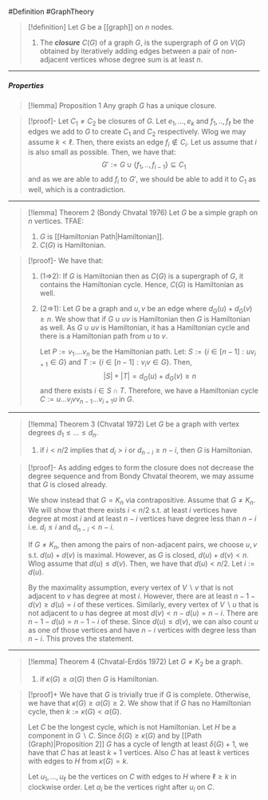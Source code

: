 #Definition #GraphTheory 

> [!definition]
> Let $G$ be a [[graph]] on $n$ nodes.
> 1. The ***closure*** $C(G)$ of a graph $G$, is the supergraph of $G$ on $V(G)$ obtained by iteratively adding edges between a pair of non-adjacent vertices whose degree sum is at least $n$.

---
##### Properties
> [!lemma] Proposition 1
> Any graph $G$ has a unique closure.

> [!proof]-
> Let $C_{1}\neq C_{2}$ be closures of $G$. Let $e_{1},\dots,e_{k}$ and $f_{1},..,f_{\ell}$ be the edges we add to $G$ to create $C_{1}$ and $C_{2}$ respectively. Wlog we may assume $k<\ell$. Then, there exists an edge $f_{i}\notin C_{i}$. Let us assume that $i$ is also small as possible. Then, we have that: $$G':=G\cup \{ f_{1},..,f_{i-1} \}\subseteq C_{1}$$and as we are able to add $f_{i}$ to $G'$, we should be able to add it to $C_{1}$ as well, which is a contradiction. 

---
> [!lemma] Theorem 2 (Bondy Chvatal 1976)
> Let $G$ be a simple graph on $n$ vertices. TFAE:
> 1. $G$ is [[Hamiltonian Path|Hamiltonian]].
> 2. $C(G)$ is Hamiltonian.

> [!proof]-
> We have that:
> 1. (1=>2): If $G$ is Hamiltonian then as $C(G)$ is a supergraph of $G$, it contains the Hamiltonian cycle. Hence, $C(G)$ is Hamiltonian as well.
> 2. (2=>1): Let $G$ be a graph and $u,v$ be an edge where $d_{G}(u)+d_{G}(v)\geq n$. We show that if $G\cup uv$ is Hamiltonian then $G$ is Hamiltonian as well. As $G\cup uv$ is Hamiltonian, it has a Hamiltonian cycle and there is a Hamiltonian path from $u$ to $v$. 
>    
>    Let $P:=v_{1}\dots.v_{n}$ be the Hamiltonian path. Let: $S:=\{ i\in[n-1]: uv_{i+1}\in G\}$ and $T:=\{ i\in[n-1]:v_{i}v\in G \}$. Then, $$\left| S \right| +\left| T \right| =d_{G}(u)+d_{G}(v)\geq n $$and there exists $i\in S\cap T$. Therefore, we have a Hamiltonian cycle $C:=u\dots v_{i}vv_{n-1}\dots v_{i+1}u$ in $G$.

---
> [!lemma] Theorem 3 (Chvatal 1972)
> Let $G$ be a graph with vertex degrees $d_{1}\leq\dots\leq d_{n}$. 
> 1. if $i<n /2$ implies that $d_{i} > i$ or $d_{n-i}\geq n-i$, then $G$ is Hamiltonian.

> [!proof]-
> As adding edges to form the closure does not decrease the degree sequence and from Bondy Chvatal theorem, we may assume that $G$ is closed already. 
> 
> We show instead that $G=K_{n}$ via contrapositive. Assume that $G\neq K_{n}$. We will show that there exists $i<n / 2$ s.t. at least $i$ vertices have degree at most $i$ and at least $n-i$ vertices have degree less than $n-i$ i.e. $d_{i}\leq i$ and $d_{n-i}<n-i$. 
> 
> If $G\neq K_{n}$, then among the pairs of non-adjacent pairs, we choose $u,v$ s.t. $d(u)+d(v)$ is maximal. However, as $G$ is closed, $d(u)+d(v)<n$. Wlog assume that $d(u)\leq d(v)$. Then, we have that $d(u)< n /2$. Let $i:=d(u)$.
> 
> By the maximality assumption, every vertex of $V \backslash v$ that is not adjacent to $v$ has degree at most $i$. However, there are at least $n-1-d(v)\geq d(u)=i$ of these vertices. Similarly, every vertex of $V \backslash u$ that is not adjacent to $u$ has degree at most $d(v)<n-d(u)=n-i$. There are $n-1-d(u)=n-1-i$ of these. Since $d(u)\leq d(v)$, we can also count $u$ as one of those vertices and have $n-i$ vertices with degree less than $n-i$. This proves the statement.


---
> [!lemma] Theorem 4 (Chvatal-Erdös 1972)
> Let $G\neq K_{2}$ be a graph.
> 1. if $\kappa(G)\geq \alpha(G)$ then $G$ is Hamiltonian.

> [!proof]+
> We have that $G$ is trivially true if $G$ is complete. Otherwise, we have that $\kappa(G)\geq \alpha(G)\geq 2$. We show that if $G$ has no Hamiltonian cycle, then $k:=\kappa(G)<\alpha(G)$. 
> 
> Let $C$ be the longest cycle, which is not Hamiltonian. Let $H$ be a component in $G \backslash C$. Since $\delta(G)\geq \kappa(G)$ and by [[Path (Graph)|Proposition 2]] $G$ has a cycle of length at least $\delta(G)+1$, we have that $C$ has at least $k+1$ vertices. Also $C$ has at least $k$ vertices with edges to $H$ from $\kappa(G)=k$. 
> 
> Let $u_{1},\dots,u_{\ell}$ be the vertices on $C$ with edges to $H$ where $\ell\geq k$ in clockwise order. Let $a_{i}$ be the vertices right after $u_{i}$ on $C$. 